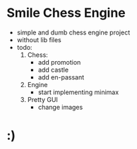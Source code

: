 # Smile Chess Engine
- simple and dumb chess engine project
- without lib files
- todo:
    1. Chess:
        - add promotion
        - add castle
        - add en-passant
    2. Engine
        - start implementing minimax
    3. Pretty GUI 
        - change images 

# :)
